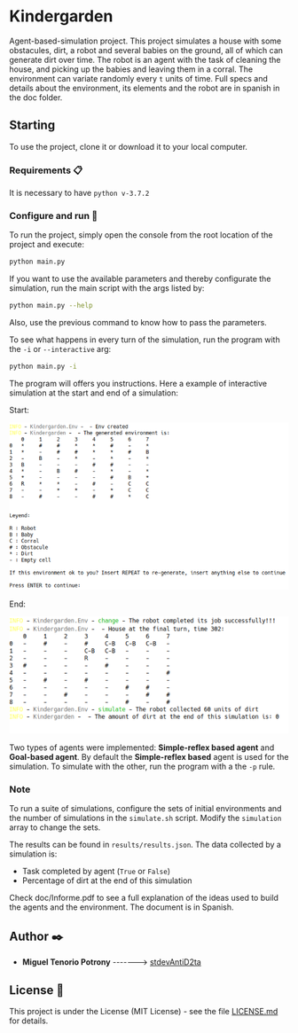 # Kindergarden

Agent-based-simulation project. This project simulates a house with some obstacules, dirt, a robot and several babies on the ground, all of which can generate dirt over time. The robot is an agent with the task of cleaning the house, and picking up the babies and leaving them in a corral. The environment can variate randomly every `t` units of time. Full specs and details about the environment, its elements and the robot are in spanish in the doc folder.

## Starting

To use the project, clone it or download it to your local computer.

### Requirements 📋

It is necessary to have `python v-3.7.2`

### Configure and run 🔧

To run the project, simply open the console from the root location of the project and execute:

```bash
python main.py
```

If you want to use the available parameters and thereby configurate the simulation, run the main script with the args listed by:

```bash
python main.py --help
```

Also, use the previous command to know how to pass the parameters.

To see what happens in every turn of the simulation, run the program with the `-i` or `--interactive` arg:

```bash
python main.py -i
```

The program will offers you instructions. Here a example of interactive simulation at the start and end of a simulation:

Start:

![Start example](doc/img/start-sim.png)

End:

![End example](doc/img/end-sim.png)

Two types of agents were implemented: **Simple-reflex based agent** and **Goal-based agent**. By default the **Simple-reflex based** agent is used for the simulation. To simulate with the other, run the program with a the `-p` rule.

### Note

To run a suite of simulations, configure the sets of initial environments and the number of simulations in the `simulate.sh` script. Modify the `simulation` array to change the sets.

The results can be found in `results/results.json`. The data collected by a simulation is:

* Task completed by agent (`True` or `False`)
* Percentage of dirt at the end of this simulation

Check doc/Informe.pdf to see a full explanation of the ideas used to build the agents and the environment. The document is in Spanish.

## Author ✒️

- **Miguel Tenorio Potrony** -------> [stdevAntiD2ta](https://github.com/stdevAntiD2ta)

## License 📄

This project is under the License (MIT License) - see the file [LICENSE.md](LICENSE.md) for details.

